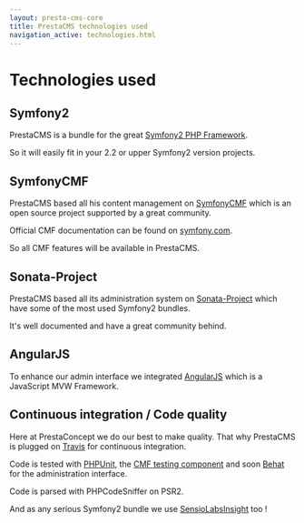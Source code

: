 ```yaml
---
layout: presta-cms-core
title: PrestaCMS technologies used
navigation_active: technologies.html
---
```


# Technologies used


## Symfony2

PrestaCMS is a bundle for the great [Symfony2 PHP Framework][1].

So it will easily fit in your 2.2 or upper Symfony2 version projects.


## SymfonyCMF

PrestaCMS based all his content management on [SymfonyCMF][2] which is an open source project supported by a great community.

Official CMF documentation can be found on [symfony.com][3].

So all CMF features will be available in PrestaCMS.


## Sonata-Project

PrestaCMS based all its administration system on [Sonata-Project][4] which have some of the most used Symfony2 bundles.

It's well documented and have a great community behind.

## AngularJS

To enhance our admin interface we integrated [AngularJS][5] which is a JavaScript MVW Framework.


## Continuous integration / Code quality

Here at PrestaConcept we do our best to make quality. That why PrestaCMS is plugged on [Travis][6] for continuous integration.

Code is tested with [PHPUnit][7], the [CMF testing component][8] and soon [Behat][9] for the administration interface.

Code is parsed with PHPCodeSniffer on PSR2.

And as any serious Symfony2 bundle we use [SensioLabsInsight][10] too !


[1]: http://symfony.com/
[2]: http://cmf.symfony.com/about
[3]: http://symfony.com/doc/master/cmf/index.html
[4]: http://sonata-project.org/bundles/
[5]: http://angularjs.org/
[6]: https://travis-ci.org/prestaconcept/PrestaCMSCoreBundle
[7]: http://phpunit.de/manual/current/en/index.html
[8]: http://symfony.com/doc/master/cmf/components/testing.html
[9]: http://behat.org/
[10]: https://insight.sensiolabs.com/projects/6576869b-bb02-4c6f-85ad-eac142d03b85
